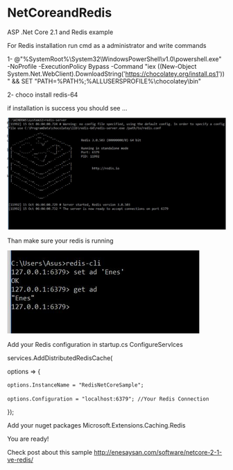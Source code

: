 # NetCoreandRedis
ASP .Net Core 2.1 and Redis example

For Redis installation run cmd as a administrator and write commands

1- @"%SystemRoot%\System32\WindowsPowerShell\v1.0\powershell.exe" -NoProfile -ExecutionPolicy Bypass -Command "iex ((New-Object System.Net.WebClient).DownloadString('https://chocolatey.org/install.ps1'))" && SET "PATH=%PATH%;%ALLUSERSPROFILE%\chocolatey\bin"

2- choco install redis-64

if installation is success you should see ...

!["Redis-Server"](https://github.com/EnesAys/NetCoreandRedis/blob/master/RedisExample/Images/redis-server.JPG)

Than make sure your redis is running


!["Redis-Cli"](https://github.com/EnesAys/NetCoreandRedis/blob/master/RedisExample/Images/getSetRedis.JPG)

Add your Redis configuration in startup.cs ConfigureServlces 

   services.AddDistributedRedisCache(

   options =>
  {

    options.InstanceName = "RedisNetCoreSample";

    options.Configuration = "localhost:6379"; //Your Redis Connection

  });

Add your nuget packages Microsoft.Extensions.Caching.Redis

You are ready!

Check post about this sample http://enesaysan.com/software/netcore-2-1-ve-redis/
